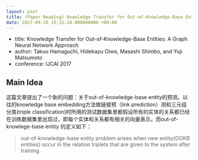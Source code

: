 ```yaml
---
layout: post
title: (Paper Reading) Knowledge Transfer for Out-of-Knowledge-Base Entities: A Graph Neural Network Approach
date: 2017-09-26 15:32:24.000000000 +09:00
---
```


* title: Knowledge Transfer for Out-of-Knowledge-Base Entities: A Graph Neural Network Approach
* author: Takuo Hamaguchi, Hidekazu Oiwa, Masashi Shimbo, and Yuji Matsumoto
* conference: IJCAI 2017

## Main Idea

这篇文章提出了一个新的问题：关于out-of-knowledge-base entity的预测。以往的knowledge base embedding方法做链接预（link prediction）测和三元组分类(triple classification)时所用的测试数据集里都假设所有的实体的关系都已经在训练数据集里出现过，即每个实体和关系都有相关的向量表示。而out-of-knowlege-base entity 的定义如下：

> out-of-knowledge-base entity problem arises when new entity(OOKB entities) occur in the relation triplets that are given to the system after training.



